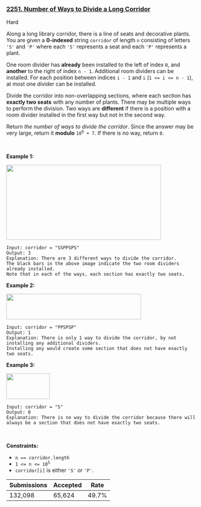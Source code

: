 ### [2251. Number of Ways to Divide a Long Corridor](https://leetcode.com/problems/number-of-ways-to-divide-a-long-corridor/description/?envType=daily-question&envId=2023-11-28)

Hard

Along a long library corridor, there is a line of seats and decorative plants. You are given a __0-indexed__ string `` corridor `` of length `` n `` consisting of letters `` 'S' `` and `` 'P' `` where each `` 'S' `` represents a seat and each `` 'P' `` represents a plant.

One room divider has __already__ been installed to the left of index `` 0 ``, and __another__ to the right of index `` n - 1 ``. Additional room dividers can be installed. For each position between indices `` i - 1 `` and `` i `` (`` 1 <= i <= n - 1 ``), at most one divider can be installed.

Divide the corridor into non-overlapping sections, where each section has __exactly two seats__ with any number of plants. There may be multiple ways to perform the division. Two ways are __different__ if there is a position with a room divider installed in the first way but not in the second way.

Return _the number of ways to divide the corridor_. Since the answer may be very large, return it __modulo__ <code>10<sup>9</sup> + 7</code>. If there is no way, return `` 0 ``.

 

<strong class="example">Example 1:</strong>

<img alt="" src="https://assets.leetcode.com/uploads/2021/12/04/1.png" style="width: 410px; height: 199px;"/>

```
Input: corridor = "SSPPSPS"
Output: 3
Explanation: There are 3 different ways to divide the corridor.
The black bars in the above image indicate the two room dividers already installed.
Note that in each of the ways, each section has exactly two seats.
```

<strong class="example">Example 2:</strong>

<img alt="" src="https://assets.leetcode.com/uploads/2021/12/04/2.png" style="width: 357px; height: 68px;"/>

```
Input: corridor = "PPSPSP"
Output: 1
Explanation: There is only 1 way to divide the corridor, by not installing any additional dividers.
Installing any would create some section that does not have exactly two seats.
```

<strong class="example">Example 3:</strong>

<img alt="" src="https://assets.leetcode.com/uploads/2021/12/12/3.png" style="width: 115px; height: 68px;"/>

```
Input: corridor = "S"
Output: 0
Explanation: There is no way to divide the corridor because there will always be a section that does not have exactly two seats.
```

 

__Constraints:__

*   `` n == corridor.length ``
*   <code>1 <= n <= 10<sup>5</sup></code>
*   `` corridor[i] `` is either `` 'S' `` or `` 'P' ``.

| Submissions    | Accepted     | Rate   |
| -------------- | ------------ | ------ |
| 132,098 | 65,624 | 49.7% |